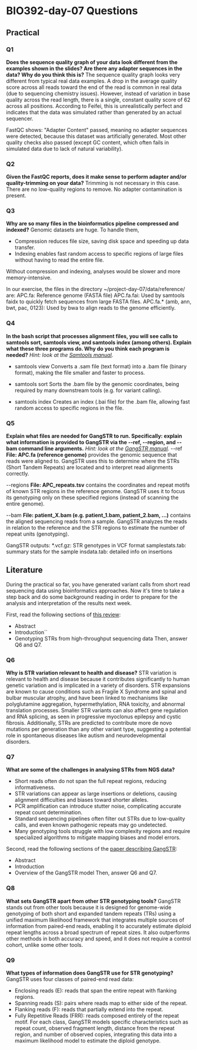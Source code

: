 # BIO392-day-07 Questions 

## Practical

### Q1
**Does the sequence quality graph of your data look different from the examples shown in the slides? Are there any adapter sequences in the data? Why do you think this is?**
The sequence quality graph looks very different from typical real data examples.
A drop in the average quality score across all reads toward the end of the read is common in real data (due to sequencing chemistry issues).
However, instead of variation in base quality across the read length, there is a single, constant quality score of 62 across all positions. According to Feifei, this is unrealistically perfect and indicates that the data was simulated rather than generated by an actual sequencer.

FastQC shows:
"Adapter Content" passed, meaning no adapter sequences were detected, because this dataset was artificially generated.
Most other quality checks also passed (except GC content, which often fails in simulated data due to lack of natural variability).


### Q2
**Given the FastQC reports, does it make sense to perform adapter and/or quality-trimming on your data?**
Trimming is not necessary in this case. There are no low-quality regions to remove. No adapter contamination is present.


### Q3
**Why are so many files in the bioinformatics pipeline compressed and indexed?**
Genomic datasets are huge.
To handle them, 
- Compression reduces file size, saving disk space and speeding up data transfer.
- Indexing enables fast random access to specific regions of large files without having to read the entire file.

Without compression and indexing, analyses would be slower and more memory-intensive.

In our exercise, the files in the directory ~/project-day-07/data/reference/ are:
APC.fa: Reference genome (FASTA file)
APC.fa.fai: Used by samtools faidx to quickly fetch sequences from large FASTA files.
APC.fa.* (amb, ann, bwt, pac, 0123): Used by bwa to align reads to the genome efficiently.


### Q4
**In the bash script that processes alignment files, you will see calls to samtools sort, samtools view, and samtools index (among others). Explain what these three programs do. Why do you think each program is needed?**
*Hint: look at the [Samtools manual](http://www.htslib.org/doc/samtools.html)*.
* samtools view
    Converts a .sam file (text format) into a .bam file (binary format), making the file smaller and faster to process.

* samtools sort
    Sorts the .bam file by the genomic coordinates, being required by many downstream tools (e.g. for variant calling).

* samtools index
    Creates an index (.bai file) for the .bam file, allowing fast random access to specific regions in the file.


### Q5
**Explain what files are needed for GangSTR to run. Specifically: explain what information is provided to GangSTR via the --ref, --region, and --bam command line arguments.**
*Hint: look at the [GangSTR manual](https://github.com/gymreklab/gangstr).*
--ref
**File: APC.fa (reference genome)**
provides the genomic sequence that reads were aligned to. 
GangSTR uses this to determine where the STRs (Short Tandem Repeats) are located and to interpret read alignments correctly.

--regions
**File: APC_repeats.tsv**
contains the coordinates and repeat motifs of known STR regions in the reference genome.
GangSTR uses it to focus its genotyping only on these specified regions (instead of scanning the entire genome).

--bam
**File: patient_X.bam (e.g. patient_1.bam, patient_2.bam, ...)**
contains the aligned sequencing reads from a sample. 
GangSTR analyzes the reads in relation to the reference and the STR regions to estimate the number of repeat units (genotyping).

GangSTR outputs:
*.vcf.gz: STR genotypes in VCF format
samplestats.tab: summary stats for the sample
insdata.tab: detailed info on insertions


## Literature
During the practical so far, you have generated variant calls from short read sequencing data using bioinformatics approaches. Now it's time to take a step back and do some background reading in order to prepare for the analysis and interpretation of the results next week. 

First, read the following sections of [this review](https://www.sciencedirect.com/science/article/pii/S0959437X16301538):
* Abstract
* Introduction``
* Genotyping STRs from high-throughput sequencing data
Then, answer Q6 and Q7.

### Q6
**Why is STR variation relevant to health and disease?**
STR variation is relevant to health and disease because it contributes significantly to human genetic variation and is implicated in a variety of disorders. STR expansions are known to cause conditions such as Fragile X Syndrome and spinal and bulbar muscular atrophy, and have been linked to mechanisms like polyglutamine aggregation, hypermethylation, RNA toxicity, and abnormal translation processes. Smaller STR variants can also affect gene regulation and RNA splicing, as seen in progressive myoclonus epilepsy and cystic fibrosis. Additionally, STRs are predicted to contribute more de novo mutations per generation than any other variant type, suggesting a potential role in spontaneous diseases like autism and neurodevelopmental disorders.

### Q7
**What are some of the challenges in analysing STRs from NGS data?**
- Short reads often do not span the full repeat regions, reducing informativeness.
- STR variations can appear as large insertions or deletions, causing alignment difficulties and biases toward shorter alleles.
- PCR amplification can introduce stutter noise, complicating accurate repeat count determination.
- Standard sequencing pipelines often filter out STRs due to low-quality calls, and even known pathogenic repeats may go undetected.
- Many genotyping tools struggle with low complexity regions and require specialized algorithms to mitigate mapping biases and model errors.

Second, read the following sections of the [paper describing GangSTR](https://academic.oup.com/nar/article/47/15/e90/5518310):
* Abstract
* Introduction
* Overview of the GangSTR model
Then, answer Q6 and Q7.

### Q8
**What sets GangSTR apart from other STR genotyping tools?**
GangSTR stands out from other tools because it is designed for genome-wide genotyping of both short and expanded tandem repeats (TRs) using a unified maximum likelihood framework that integrates multiple sources of information from paired-end reads, enabling it to accurately estimate diploid repeat lengths across a broad spectrum of repeat sizes. It also outperforms other methods in both accuracy and speed, and it does not require a control cohort, unlike some other tools.

### Q9
**What types of information does GangSTR use for STR genotyping?**
GangSTR uses four classes of paired-end read data:
- Enclosing reads (E): reads that span the entire repeat with flanking regions.
- Spanning reads (S): pairs where reads map to either side of the repeat.
- Flanking reads (F): reads that partially extend into the repeat.
- Fully Repetitive Reads (FRR): reads composed entirely of the repeat motif.
For each class, GangSTR models specific characteristics such as repeat count, observed fragment length, distance from the repeat region, and number of observed copies, integrating this data into a maximum likelihood model to estimate the diploid genotype.
